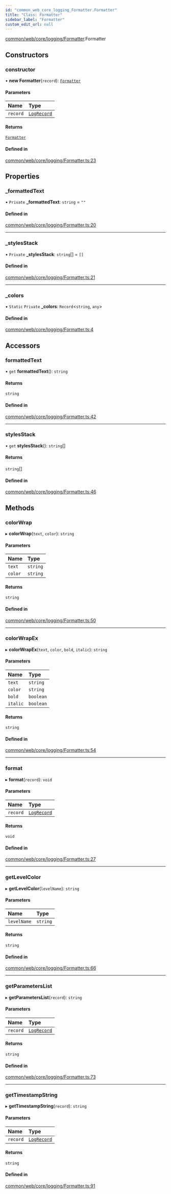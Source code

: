 ```yaml
---
id: "common_web_core_logging_Formatter.Formatter"
title: "Class: Formatter"
sidebar_label: "Formatter"
custom_edit_url: null
---
```


[common/web/core/logging/Formatter](../modules/common_web_core_logging_Formatter.md).Formatter

## Constructors

### constructor

• **new Formatter**(`record`): [`Formatter`](common_web_core_logging_Formatter.Formatter.md)

#### Parameters

| Name | Type |
| :------ | :------ |
| `record` | [`LogRecord`](common_web_core_logging_LogRecord.LogRecord.md) |

#### Returns

[`Formatter`](common_web_core_logging_Formatter.Formatter.md)

#### Defined in

[common/web/core/logging/Formatter.ts:23](https://github.com/Soroush9978/rds-ng/blob/9a997cb/src/common/web/core/logging/Formatter.ts#L23)

## Properties

### \_formattedText

• `Private` **\_formattedText**: `string` = `""`

#### Defined in

[common/web/core/logging/Formatter.ts:20](https://github.com/Soroush9978/rds-ng/blob/9a997cb/src/common/web/core/logging/Formatter.ts#L20)

___

### \_stylesStack

• `Private` **\_stylesStack**: `string`[] = `[]`

#### Defined in

[common/web/core/logging/Formatter.ts:21](https://github.com/Soroush9978/rds-ng/blob/9a997cb/src/common/web/core/logging/Formatter.ts#L21)

___

### \_colors

▪ `Static` `Private` **\_colors**: `Record`<`string`, `any`\>

#### Defined in

[common/web/core/logging/Formatter.ts:4](https://github.com/Soroush9978/rds-ng/blob/9a997cb/src/common/web/core/logging/Formatter.ts#L4)

## Accessors

### formattedText

• `get` **formattedText**(): `string`

#### Returns

`string`

#### Defined in

[common/web/core/logging/Formatter.ts:42](https://github.com/Soroush9978/rds-ng/blob/9a997cb/src/common/web/core/logging/Formatter.ts#L42)

___

### stylesStack

• `get` **stylesStack**(): `string`[]

#### Returns

`string`[]

#### Defined in

[common/web/core/logging/Formatter.ts:46](https://github.com/Soroush9978/rds-ng/blob/9a997cb/src/common/web/core/logging/Formatter.ts#L46)

## Methods

### colorWrap

▸ **colorWrap**(`text`, `color`): `string`

#### Parameters

| Name | Type |
| :------ | :------ |
| `text` | `string` |
| `color` | `string` |

#### Returns

`string`

#### Defined in

[common/web/core/logging/Formatter.ts:50](https://github.com/Soroush9978/rds-ng/blob/9a997cb/src/common/web/core/logging/Formatter.ts#L50)

___

### colorWrapEx

▸ **colorWrapEx**(`text`, `color`, `bold`, `italic`): `string`

#### Parameters

| Name | Type |
| :------ | :------ |
| `text` | `string` |
| `color` | `string` |
| `bold` | `boolean` |
| `italic` | `boolean` |

#### Returns

`string`

#### Defined in

[common/web/core/logging/Formatter.ts:54](https://github.com/Soroush9978/rds-ng/blob/9a997cb/src/common/web/core/logging/Formatter.ts#L54)

___

### format

▸ **format**(`record`): `void`

#### Parameters

| Name | Type |
| :------ | :------ |
| `record` | [`LogRecord`](common_web_core_logging_LogRecord.LogRecord.md) |

#### Returns

`void`

#### Defined in

[common/web/core/logging/Formatter.ts:27](https://github.com/Soroush9978/rds-ng/blob/9a997cb/src/common/web/core/logging/Formatter.ts#L27)

___

### getLevelColor

▸ **getLevelColor**(`levelName`): `string`

#### Parameters

| Name | Type |
| :------ | :------ |
| `levelName` | `string` |

#### Returns

`string`

#### Defined in

[common/web/core/logging/Formatter.ts:66](https://github.com/Soroush9978/rds-ng/blob/9a997cb/src/common/web/core/logging/Formatter.ts#L66)

___

### getParametersList

▸ **getParametersList**(`record`): `string`

#### Parameters

| Name | Type |
| :------ | :------ |
| `record` | [`LogRecord`](common_web_core_logging_LogRecord.LogRecord.md) |

#### Returns

`string`

#### Defined in

[common/web/core/logging/Formatter.ts:73](https://github.com/Soroush9978/rds-ng/blob/9a997cb/src/common/web/core/logging/Formatter.ts#L73)

___

### getTimestampString

▸ **getTimestampString**(`record`): `string`

#### Parameters

| Name | Type |
| :------ | :------ |
| `record` | [`LogRecord`](common_web_core_logging_LogRecord.LogRecord.md) |

#### Returns

`string`

#### Defined in

[common/web/core/logging/Formatter.ts:91](https://github.com/Soroush9978/rds-ng/blob/9a997cb/src/common/web/core/logging/Formatter.ts#L91)
